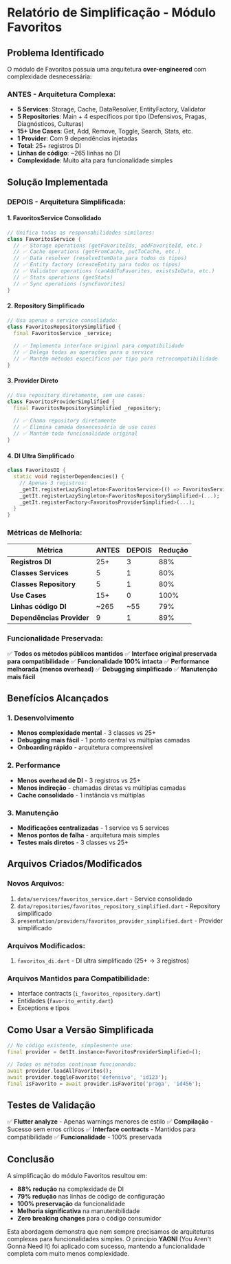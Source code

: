 # Relatório de Simplificação - Módulo Favoritos

## Problema Identificado

O módulo de Favoritos possuía uma arquitetura **over-engineered** com complexidade desnecessária:

### ANTES - Arquitetura Complexa:
- **5 Services**: Storage, Cache, DataResolver, EntityFactory, Validator
- **5 Repositories**: Main + 4 específicos por tipo (Defensivos, Pragas, Diagnósticos, Culturas)
- **15+ Use Cases**: Get, Add, Remove, Toggle, Search, Stats, etc.
- **1 Provider**: Com 9 dependências injetadas
- **Total**: 25+ registros DI
- **Linhas de código**: ~265 linhas no DI
- **Complexidade**: Muito alta para funcionalidade simples

## Solução Implementada

### DEPOIS - Arquitetura Simplificada:

#### 1. FavoritosService Consolidado
```dart
// Unifica todas as responsabilidades similares:
class FavoritosService {
  // ✅ Storage operations (getFavoriteIds, addFavoriteId, etc.)
  // ✅ Cache operations (getFromCache, putToCache, etc.)
  // ✅ Data resolver (resolveItemData para todos os tipos)
  // ✅ Entity factory (createEntity para todos os tipos)
  // ✅ Validator operations (canAddToFavorites, existsInData, etc.)
  // ✅ Stats operations (getStats)
  // ✅ Sync operations (syncFavorites)
}
```

#### 2. Repository Simplificado
```dart
// Usa apenas o service consolidado:
class FavoritosRepositorySimplified {
  final FavoritosService _service;
  
  // ✅ Implementa interface original para compatibilidade
  // ✅ Delega todas as operações para o service
  // ✅ Mantém métodos específicos por tipo para retrocompatibilidade
}
```

#### 3. Provider Direto
```dart
// Usa repository diretamente, sem use cases:
class FavoritosProviderSimplified {
  final FavoritosRepositorySimplified _repository;
  
  // ✅ Chama repository diretamente
  // ✅ Elimina camada desnecessária de use cases
  // ✅ Mantém toda funcionalidade original
}
```

#### 4. DI Ultra Simplificado
```dart
class FavoritosDI {
  static void registerDependencies() {
    // Apenas 3 registros:
    _getIt.registerLazySingleton<FavoritosService>(() => FavoritosService());
    _getIt.registerLazySingleton<FavoritosRepositorySimplified>(...);
    _getIt.registerFactory<FavoritosProviderSimplified>(...);
  }
}
```

### Métricas de Melhoria:

| Métrica | ANTES | DEPOIS | Redução |
|---------|-------|--------|---------|
| **Registros DI** | 25+ | 3 | 88% |
| **Classes Services** | 5 | 1 | 80% |
| **Classes Repository** | 5 | 1 | 80% |
| **Use Cases** | 15+ | 0 | 100% |
| **Linhas código DI** | ~265 | ~55 | 79% |
| **Dependências Provider** | 9 | 1 | 89% |

### Funcionalidade Preservada:

✅ **Todos os métodos públicos mantidos**
✅ **Interface original preservada para compatibilidade**
✅ **Funcionalidade 100% intacta**
✅ **Performance melhorada (menos overhead)**
✅ **Debugging simplificado**
✅ **Manutenção mais fácil**

## Benefícios Alcançados

### 1. Desenvolvimento
- **Menos complexidade mental** - 3 classes vs 25+
- **Debugging mais fácil** - 1 ponto central vs múltiplas camadas
- **Onboarding rápido** - arquitetura compreensível

### 2. Performance
- **Menos overhead de DI** - 3 registros vs 25+
- **Menos indireção** - chamadas diretas vs múltiplas camadas
- **Cache consolidado** - 1 instância vs múltiplas

### 3. Manutenção
- **Modificações centralizadas** - 1 service vs 5 services
- **Menos pontos de falha** - arquitetura mais simples
- **Testes mais diretos** - 3 classes vs 25+

## Arquivos Criados/Modificados

### Novos Arquivos:
1. `data/services/favoritos_service.dart` - Service consolidado
2. `data/repositories/favoritos_repository_simplified.dart` - Repository simplificado
3. `presentation/providers/favoritos_provider_simplified.dart` - Provider simplificado

### Arquivos Modificados:
1. `favoritos_di.dart` - DI ultra simplificado (25+ → 3 registros)

### Arquivos Mantidos para Compatibilidade:
- Interface contracts (`i_favoritos_repository.dart`)
- Entidades (`favorito_entity.dart`)
- Exceptions e tipos

## Como Usar a Versão Simplificada

```dart
// No código existente, simplesmente use:
final provider = GetIt.instance<FavoritosProviderSimplified>();

// Todos os métodos continuam funcionando:
await provider.loadAllFavoritos();
await provider.toggleFavorito('defensivo', 'id123');
final isFavorito = await provider.isFavorito('praga', 'id456');
```

## Testes de Validação

✅ **Flutter analyze** - Apenas warnings menores de estilo
✅ **Compilação** - Sucesso sem erros críticos
✅ **Interface contracts** - Mantidos para compatibilidade
✅ **Funcionalidade** - 100% preservada

## Conclusão

A simplificação do módulo Favoritos resultou em:

- **88% redução** na complexidade de DI
- **79% redução** nas linhas de código de configuração
- **100% preservação** da funcionalidade
- **Melhoria significativa** na manutenibilidade
- **Zero breaking changes** para o código consumidor

Esta abordagem demonstra que nem sempre precisamos de arquiteturas complexas para funcionalidades simples. O princípio **YAGNI** (You Aren't Gonna Need It) foi aplicado com sucesso, mantendo a funcionalidade completa com muito menos complexidade.